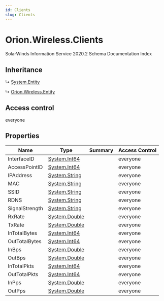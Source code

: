 ```yaml
---
id: Clients
slug: Clients
---
```


# Orion.Wireless.Clients

SolarWinds Information Service 2020.2 Schema Documentation Index

## Inheritance

↳ [System.Entity](./../System/Entity)

↳ [Orion.Wireless.Entity](./../Orion.Wireless/Entity)

## Access control

everyone

## Properties

| Name | Type | Summary | Access Control |
| ------ | ------ | ------ | ------ |
| InterfaceID | [System.Int64](https://docs.microsoft.com/en-us/dotnet/api/system.int64) |  | everyone |
| AccessPointID | [System.Int64](https://docs.microsoft.com/en-us/dotnet/api/system.int64) |  | everyone |
| IPAddress | [System.String](https://docs.microsoft.com/en-us/dotnet/api/system.string) |  | everyone |
| MAC | [System.String](https://docs.microsoft.com/en-us/dotnet/api/system.string) |  | everyone |
| SSID | [System.String](https://docs.microsoft.com/en-us/dotnet/api/system.string) |  | everyone |
| RDNS | [System.String](https://docs.microsoft.com/en-us/dotnet/api/system.string) |  | everyone |
| SignalStrength | [System.String](https://docs.microsoft.com/en-us/dotnet/api/system.string) |  | everyone |
| RxRate | [System.Double](https://docs.microsoft.com/en-us/dotnet/api/system.double) |  | everyone |
| TxRate | [System.Double](https://docs.microsoft.com/en-us/dotnet/api/system.double) |  | everyone |
| InTotalBytes | [System.Int64](https://docs.microsoft.com/en-us/dotnet/api/system.int64) |  | everyone |
| OutTotalBytes | [System.Int64](https://docs.microsoft.com/en-us/dotnet/api/system.int64) |  | everyone |
| InBps | [System.Double](https://docs.microsoft.com/en-us/dotnet/api/system.double) |  | everyone |
| OutBps | [System.Double](https://docs.microsoft.com/en-us/dotnet/api/system.double) |  | everyone |
| InTotalPkts | [System.Int64](https://docs.microsoft.com/en-us/dotnet/api/system.int64) |  | everyone |
| OutTotalPkts | [System.Int64](https://docs.microsoft.com/en-us/dotnet/api/system.int64) |  | everyone |
| InPps | [System.Double](https://docs.microsoft.com/en-us/dotnet/api/system.double) |  | everyone |
| OutPps | [System.Double](https://docs.microsoft.com/en-us/dotnet/api/system.double) |  | everyone |

